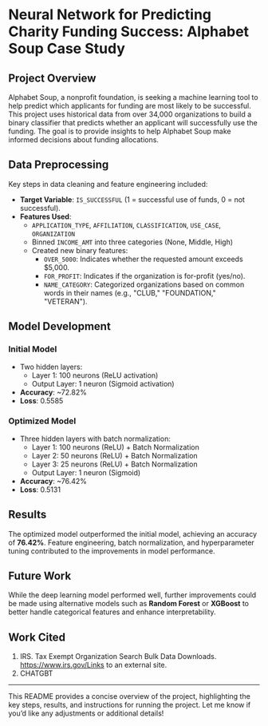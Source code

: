 
# **Neural Network for Predicting Charity Funding Success: Alphabet Soup Case Study**

## **Project Overview**

Alphabet Soup, a nonprofit foundation, is seeking a machine learning tool to help predict which applicants for funding are most likely to be successful. This project uses historical data from over 34,000 organizations to build a binary classifier that predicts whether an applicant will successfully use the funding. The goal is to provide insights to help Alphabet Soup make informed decisions about funding allocations.

## **Data Preprocessing**

Key steps in data cleaning and feature engineering included:

- **Target Variable**: `IS_SUCCESSFUL` (1 = successful use of funds, 0 = not successful).
- **Features Used**: 
  - `APPLICATION_TYPE`, `AFFILIATION`, `CLASSIFICATION`, `USE_CASE`, `ORGANIZATION`
  - Binned `INCOME_AMT` into three categories (None, Middle, High)
  - Created new binary features:
    - `OVER_5000`: Indicates whether the requested amount exceeds \$5,000.
    - `FOR_PROFIT`: Indicates if the organization is for-profit (yes/no).
    - `NAME_CATEGORY`: Categorized organizations based on common words in their names (e.g., "CLUB," "FOUNDATION," "VETERAN").

## **Model Development**

### **Initial Model**
- Two hidden layers:
  - Layer 1: 100 neurons (ReLU activation)
  - Output Layer: 1 neuron (Sigmoid activation)
- **Accuracy**: ~72.82%
- **Loss**: 0.5585

### **Optimized Model**
- Three hidden layers with batch normalization:
  - Layer 1: 100 neurons (ReLU) + Batch Normalization
  - Layer 2: 50 neurons (ReLU) + Batch Normalization
  - Layer 3: 25 neurons (ReLU) + Batch Normalization
  - Output Layer: 1 neuron (Sigmoid)
- **Accuracy**: ~76.42%
- **Loss**: 0.5131

## **Results**

The optimized model outperformed the initial model, achieving an accuracy of **76.42%**. Feature engineering, batch normalization, and hyperparameter tuning contributed to the improvements in model performance.

## **Future Work**

While the deep learning model performed well, further improvements could be made using alternative models such as **Random Forest** or **XGBoost** to better handle categorical features and enhance interpretability.

## **Work Cited**

1. IRS. Tax Exempt Organization Search Bulk Data Downloads. https://www.irs.gov/Links to an external site.
2. CHATGBT

---

This README provides a concise overview of the project, highlighting the key steps, results, and instructions for running the project. Let me know if you’d like any adjustments or additional details!